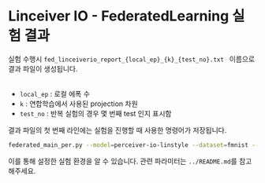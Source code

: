 # Linceiver IO - FederatedLearning 실험 결과

실험 수행시 `fed_linceiverio_report_{local_ep}_{k}_{test_no}.txt ` 이름으로 결과 파일이 생성됩니다. <br><br>
* `local_ep` : 로컬 에폭 수
* `k` : 연합학습에서 사용된 projection 차원
* `test_no` : 반복 실험의 경우 몇 번째 test 인지 표시함

결과 파일의 첫 번째 라인에는 실험을 진행할 때 사용한 명령어가 저장됩니다. <br>

```bash
federated_main_per.py --model=perceiver-io-linstyle --dataset=fmnist --iid=1 --epochs=10 --optimizer=adam --lr=5e-4 --frac=1.0 --num_users=10 --local_bs=64 --local_ep=5 --test_no=1 --k=128
```

이를 통해 설정한 실험 환경을 알 수 있습니다. 관련 파라미터는 `../README.md`를 참고 해주세요.
